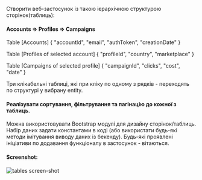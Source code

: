 Створити веб-застосунок із такою ієрархічною структурою сторінок(таблиць):
#### Accounts => Profiles => Campaigns

Table [Accounts] {
    "accountId", "email", "authToken", "creationDate"
}

Table [Profiles of selected account] {
    "profileId", "country", "marketplace"
}

Table [Campaigns of selected profile] {
    "campaignId", "clicks", "cost", "date"
}

Три клікабельні таблиці, які при кліку по одному з рядків - переходять по структурі у вибрану entity.
#### Реалізувати сортування, фільтрування та пагінацію до кожної з таблиць.

Можна використовувати Bootstrap модулі для дизайну сторінок/таблиць.
Набір даних задати константами в коді (або використати будь-які методи імітування виводу даних із бекенду).
Будь-які проявлені ініціативи по додавання функціоналу в застосунок - вітаються.

#### Screenshot:
![tables screen-shot](https://github.com/velisssa/tables-agency-amazon/blob/master/src/components/Table/screenshot.jpg)

